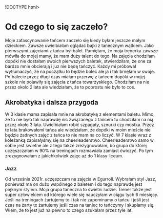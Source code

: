 !DOCTYPE html>
<html lang="pl">
<head>
<title>Moja Pasja</title>
  <link rel="stylesheet" type="text/css" href="nazwa_pliku.css"/>
</head>
<body>

<h1>Od czego to się zaczeło?</h1>
<p>Moje zafascynowanie tańcem zaczeło się kiedy byłam jeszcze małym dzieckiem. Zawsze uwielbiałam oglądać bajki z tanecznym wątkiem. Jako pierwszymi zajęciami z tańca był balet. Pamiętam, że moja trenerka zawsze mówiła do mojej mamy, że mam duży talent do tego. Na zajęcia chodziłam dopóki nie dostałam swoich pierwszych baletek, stwierdziłam, że one za bardzo mnie obcierają i juz nie będę tańczyć. Każdy mi próbował wytłumaczyć, że na początku to będzie boleć ale ja i tak brnęłam w swoje. Po balecie przez długi czas miałam przerwę z tańcem dopóki w mojej szkole nie pojawiły się zajęcia z tańca towarzyskiego. Chodziłam na nie przez okolo 2 lata ale wiedziałam, że to poprostu nie było to coś.</p>

</body>
</html> 

<h2>Akrobatyka i dalsza przygoda</h2>
<p>W 3 klasie mama zapisała mnie na akrobatykę z elementami baletu. Mimo, że to nie było tak naprawdę nic związanego z tańcem to chodziłam na nią przez około 3 lata. Uwielbiałam robić szpagaty, sznurki czy mostka. Przez te lata brakowałomi tańca ale wiedziałam, że dopóki w moim mieście nie będzie żadnych zajęć z tańca to nie mam na co liczyć. W 7  klasie wraz z koleżanką zapisałyśmy się na cheerleaderstwo. Cheerleaderstwo samo w sobie jest świetne ale z tego także zrezygnowałam, bo grupa do której uczęszczałam w 90% na treningach rozmawiała zamiast ćwiczyć. Po tym zrezygnowałam z jakichkolwiek zajęc aż do 1 klasy liceum.</p>

</body>
</html>

<h3>Jazz</h3>
 <p> Od września 2021r. uczęszczam na zajęcia w Egurroli. Wybrałam styl Jazz, ponieważ ma on dużo wspólnego z baletem i do tego naprawdę jest pięknym stylem. Moja grupa taneczna to świetni ludzie. Trener także jest super człowiekiem od którego wiele się nauczyłam w ciągu tych 6 miesięcy. Jeśli na treningach żartujemy to i tak nie zapominamy o tańcu i jeśli jest czas na żarty to żartujemy jeśli czas na taniec to tańczymy i skupiamy się. Wiem, że to jest już na pewno to czego szukałam przez tyle lat. </p>
